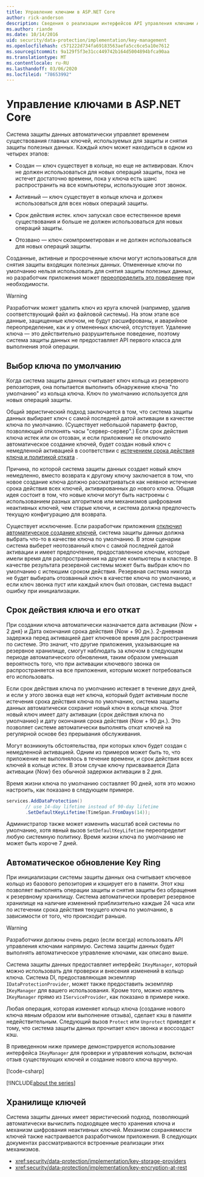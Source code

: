 ```yaml
---
title: Управление ключами в ASP.NET Core
author: rick-anderson
description: Сведения о реализации интерфейсов API управления ключами ASP.NET Core Data Protection.
ms.author: riande
ms.date: 10/14/2016
uid: security/data-protection/implementation/key-management
ms.openlocfilehash: c571222d734fa69183563aefa5cc6ce5a10e7612
ms.sourcegitcommit: 9a129f5f3e31cc449742b164d5004894bfca90aa
ms.translationtype: MT
ms.contentlocale: ru-RU
ms.lasthandoff: 03/06/2020
ms.locfileid: "78653992"
---
```

# <a name="key-management-in-aspnet-core"></a>Управление ключами в ASP.NET Core

<a name="data-protection-implementation-key-management"></a>

Система защиты данных автоматически управляет временем существования главных ключей, используемых для защиты и снятия защиты полезных данных. Каждый ключ может находиться в одном из четырех этапов:

* Создан — ключ существует в кольце, но еще не активирован. Ключ не должен использоваться для новых операций защиты, пока не истечет достаточно времени, пока у ключа есть шанс распространить на все компьютеры, использующие этот звонок.

* Активный — ключ существует в кольце ключа и должен использоваться для всех новых операций защиты.

* Срок действия истек. ключ запускал свое естественное время существования и больше не должен использоваться для новых операций защиты.

* Отозвано — ключ скомпрометирован и не должен использоваться для новых операций защиты.

Созданные, активные и просроченные ключи могут использоваться для снятия защиты входящих полезных данных. Отмененные ключи по умолчанию нельзя использовать для снятия защиты полезных данных, но разработчик приложения может [переопределить это поведение](xref:security/data-protection/consumer-apis/dangerous-unprotect#data-protection-consumer-apis-dangerous-unprotect) при необходимости.

>[!WARNING]
> Разработчик может удалить ключ из круга ключей (например, удалив соответствующий файл из файловой системы). На этом этапе все данные, защищенные ключом, не будут расшифрованы, и аварийное переопределение, как и у отмененных ключей, отсутствует. Удаление ключа — это действительно разрушительное поведение, поэтому система защиты данных не предоставляет API первого класса для выполнения этой операции.

## <a name="default-key-selection"></a>Выбор ключа по умолчанию

Когда система защиты данных считывает ключ кольца из резервного репозитория, она попытается выполнить обнаружение ключа "по умолчанию" из кольца ключа. Ключ по умолчанию используется для новых операций защиты.

Общий эвристический подход заключается в том, что система защиты данных выбирает ключ с самой последней датой активации в качестве ключа по умолчанию. (Существует небольшой параметр фактор, позволяющий отклонять часы "сервер-сервер".) Если срок действия ключа истек или он отозван, и если приложение не отключило автоматическое создание ключей, будет создан новый ключ с немедленной активацией в соответствии с [истечением срока действия ключа и политикой отката](xref:security/data-protection/implementation/key-management#data-protection-implementation-key-management-expiration) .

Причина, по которой система защиты данных создает новый ключ немедленно, вместо возврата к другому ключу заключается в том, что новое создание ключа должно рассматриваться как неявное истечение срока действия всех ключей, активированных до нового ключа. Общая идея состоит в том, что новые ключи могут быть настроены с использованием разных алгоритмов или механизмов шифрования неактивных ключей, чем старые ключи, и система должна предпочесть текущую конфигурацию для возврата.

Существует исключение. Если разработчик приложения [отключил автоматическое создание ключей](xref:security/data-protection/configuration/overview#disableautomatickeygeneration), система защиты данных должна выбрать что-то в качестве ключа по умолчанию. В этом сценарии система выберет неотозванный ключ с самой последней датой активации и имеет предпочтение, предоставленное ключам, которые имели время для распространения на другие компьютеры в кластере. В качестве результата резервной системы может быть выбран ключ по умолчанию с истекшим сроком действия. Резервная система никогда не будет выбирать отозванный ключ в качестве ключа по умолчанию, и если ключ звонка пуст или каждый ключ был отозван, система выдаст ошибку при инициализации.

<a name="data-protection-implementation-key-management-expiration"></a>

## <a name="key-expiration-and-rolling"></a>Срок действия ключа и его откат

При создании ключа автоматически назначается дата активации {Now + 2 дня} и Дата окончания срока действия {Now + 90 дн.}. 2-дневная задержка перед активацией дает ключевое время для распространения по системе. Это значит, что другие приложения, указывающие на резервное хранилище, смогут наблюдать за ключом в следующем периоде автоматического обновления, таким образом уменьшая вероятность того, что при активации ключевого звонка он распространяется на все приложения, которым может потребоваться его использовать.

Если срок действия ключа по умолчанию истекает в течение двух дней, и если у этого звонка еще нет ключа, который будет активным после истечения срока действия ключа по умолчанию, система защиты данных автоматически сохранит новый ключ в кольце ключа. Этот новый ключ имеет дату активации {срок действия ключа по умолчанию} и дату окончания срока действия {Now + 90 дн.}. Это позволяет системе автоматически выполнять откат ключей на регулярной основе без прерывания обслуживания.

Могут возникнуть обстоятельства, при которых ключ будет создан с немедленной активацией. Одним из примеров может быть то, что приложение не выполнялось в течение времени, и срок действия всех ключей в кольце истек. В этом случае ключу присваивается Дата активации {Now} без обычной задержки активации в 2 дня.

Время жизни ключа по умолчанию составляет 90 дней, хотя это можно настроить, как показано в следующем примере.

```csharp
services.AddDataProtection()
       // use 14-day lifetime instead of 90-day lifetime
       .SetDefaultKeyLifetime(TimeSpan.FromDays(14));
```

Администратор также может изменить масштаб всей системы по умолчанию, хотя явный вызов `SetDefaultKeyLifetime` переопределит любую системную политику. Время жизни ключа по умолчанию не может быть короче 7 дней.

## <a name="automatic-key-ring-refresh"></a>Автоматическое обновление Key Ring

При инициализации системы защиты данных она считывает ключевое кольцо из базового репозитория и кэширует его в памяти. Этот кэш позволяет выполнять операции защиты и снятия защиты без обращения к резервному хранилищу. Система автоматически проверит резервное хранилище на наличие изменений приблизительно каждые 24 часа или по истечении срока действия текущего ключа по умолчанию, в зависимости от того, что происходит раньше.

>[!WARNING]
> Разработчики должны очень редко (если всегда) использовать API управления ключами напрямую. Система защиты данных будет выполнять автоматическое управление ключами, как описано выше.

Система защиты данных предоставляет интерфейс `IKeyManager`, который можно использовать для проверки и внесения изменений в кольцо ключа. Система DI, предоставляющая экземпляр `IDataProtectionProvider`, может также предоставить экземпляр `IKeyManager` для вашего использования. Кроме того, можно извлечь `IKeyManager` прямо из `IServiceProvider`, как показано в примере ниже.

Любая операция, которая изменяет кольцо ключа (создание нового ключа явным образом или выполнение отзыва), сделает кэш в памяти недействительным. Следующий вызов `Protect` или `Unprotect` приведет к тому, что система защиты данных прочитает ключ звонка и воссоздаст кэш.

В приведенном ниже примере демонстрируется использование интерфейса `IKeyManager` для проверки и управления кольцом, включая отзыв существующих ключей и создание нового ключа вручную.

[!code-csharp[](key-management/samples/key-management.cs)]

[!INCLUDE[about the series](~/includes/code-comments-loc.md)]

## <a name="key-storage"></a>Хранилище ключей

Система защиты данных имеет эвристический подход, позволяющий автоматически вычислить подходящее место хранения ключа и механизм шифрования неактивных ключей. Механизм сохраняемости ключей также настраивается разработчиком приложения. В следующих документах рассматриваются встроенные реализации этих механизмов.

* <xref:security/data-protection/implementation/key-storage-providers>
* <xref:security/data-protection/implementation/key-encryption-at-rest>
